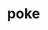 ---
category: 4-letters
denotation: null
name: poke
reference_link: https://www.etymonline.com/word/poke
root_language: null
root_name: null
title: poke
type: free
word_sums:
- respelling: poke
  sum: 'Poke + '
---